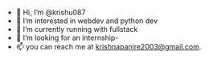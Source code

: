 - 👋 Hi, I’m @krishu087
- 👀 I’m interested in webdev and python dev
- 🌱 I’m currently running with fullstack
- 💞️ I’m looking for an internship-
- 📫 you can reach me at krishnapanjre2003@gmail.com.
  


<!---
krishu087/krishu087 is a ✨ special ✨ repository because its `README.md` (this file) appears on your GitHub profile.
You can click the Preview link to take a look at your changes.
--->
